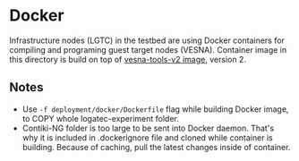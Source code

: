 # Docker

Infrastructure nodes (LGTC) in the testbed are using Docker containers for compiling and programing guest target nodes (VESNA).
Container image in this directory is build on top of [vesna-tools-v2 image](https://github.com/sensorlab/sna-lgtc-support/tree/master/docker), version 2.

## Notes

* Use `-f deployment/docker/Dockerfile` flag while building Docker image, to COPY whole logatec-experiment folder.
* Contiki-NG folder is too large to be sent into Docker daemon. That's why it is included in .dockerignore file and cloned while container is building. Because of caching, pull the latest changes inside of container.
